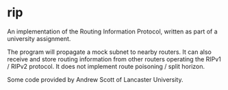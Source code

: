 rip
===

An implementation of the Routing Information Protocol, written as part of a university assignment.

The program will propagate a mock subnet to nearby routers. It can also receive and store routing information from other routers operating the RIPv1 / RIPv2 protocol. It does not implement route poisoning / split horizon.

Some code provided by Andrew Scott of Lancaster University.
